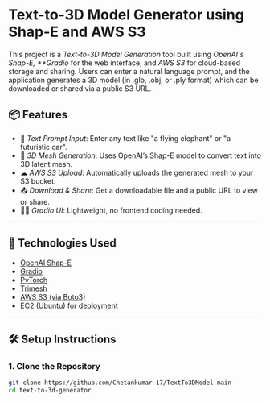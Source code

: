 # Text-to-3D Model Generator using Shap-E and AWS S3

This project is a _Text-to-3D Model Generation_ tool built using _OpenAI's Shap-E, \*\*Gradio_ for the web interface, and _AWS S3_ for cloud-based storage and sharing. Users can enter a natural language prompt, and the application generates a 3D model (in .glb, .obj, or .ply format) which can be downloaded or shared via a public S3 URL.

## 📦 Features

- 🔡 _Text Prompt Input_: Enter any text like "a flying elephant" or "a futuristic car".
- 🧊 _3D Mesh Generation_: Uses OpenAI’s Shap-E model to convert text into 3D latent mesh.
- ☁ _AWS S3 Upload_: Automatically uploads the generated mesh to your S3 bucket.
- 📤 _Download & Share_: Get a downloadable file and a public URL to view or share.
- 🧑‍💻 _Gradio UI_: Lightweight, no frontend coding needed.

---

## 🧰 Technologies Used

- [OpenAI Shap-E](https://github.com/openai/shap-e)
- [Gradio](https://gradio.app/)
- [PyTorch](https://pytorch.org/)
- [Trimesh](https://github.com/mikedh/trimesh)
- [AWS S3 (via Boto3)](https://boto3.amazonaws.com/)
- EC2 (Ubuntu) for deployment

---

## 🛠 Setup Instructions

### 1. Clone the Repository

```bash
git clone https://github.com/Chetankumar-17/TextTo3DModel-main
cd text-to-3d-generator
```
